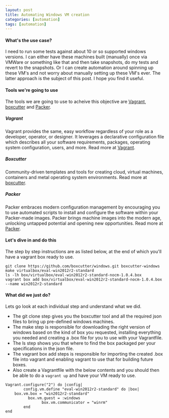 ```yaml
---
layout: post
title: Automating Windows VM creation
categories: [automation]
tags: [automation]
---
```


#### What's the use case?
I need to run some tests against about 10 or so supported windows versions. I can either have these machines built (manually) once via VMWare or something like that and then take snapshots, do my tests and revert to the snapshots. Or I can create automation around spinning up these VM's and not worry about manually setting up these VM's ever. The latter approach is the subject of this post. I hope you find it useful.

#### Tools we're going to use
The tools we are going to use to acheive this objective are [Vagrant](https://www.vagrantup.com/), [boxcutter](https://atlas.hashicorp.com/boxcutter) and [Packer](https://www.packer.io/).

##### Vagrant
Vagrant provides the same, easy workflow regardless of your role as a developer, operator, or designer. It leverages a declarative configuration file which describes all your software requirements, packages, operating system configuration, users, and more.  Read more at [Vagrant](https://www.vagrantup.com/).
##### Boxcutter
Community-driven templates and tools for creating cloud, virtual machines, containers and metal operating system environments. Read more at [boxcutter](https://atlas.hashicorp.com/boxcutter).
##### Packer
Packer embraces modern configuration management by encouraging you to use automated scripts to install and configure the software within your Packer-made images. Packer brings machine images into the modern age, unlocking untapped potential and opening new opportunities. Read more at [Packer](https://www.packer.io/).

#### Let's dive in and do this
The step by step instructions are as listed below, at the end of which
you'll have a vagrant box ready to use.

```
git clone https://github.com/boxcutter/windows.git boxcutter-windows
make virtualbox/eval-win2012r2-standard
ls -lh box/virtualbox/eval-win2012r2-standard-nocm-1.0.4.box
vagrant box add box/virtualbox/eval-win2012r2-standard-nocm-1.0.4.box --name win2012r2-standard
```

#### What did we just do?
Lets go look at each individual step and understand what we did.

* The git clone step gives you the boxcutter tool and all the required json files to bring up pre-defined windows machines.
* The make step is responsible for downloading the right version of windows based on the kind of box you requested, installing everything you needed and creating a .box file for you to use with your Vagrantfile.
* The ls step shows you that where to find the box packaged per your specifications in the json file.
* The vagrant box add steps is responsible for importing the created .box file into vagrant and enabling vagrant to use that for building future boxes.
* Also create a Vagrantfile with the below contents and you should then be able to do a `vagrant up` and have your VM ready to use.

```
Vagrant.configure("2") do |config|
        config.vm.define "eval-win2012r2-standard" do |box|
    box.vm.box = "win2012r2-standard"
          box.vm.guest = :windows
                box.vm.communicator = "winrm"
        end
end
```
